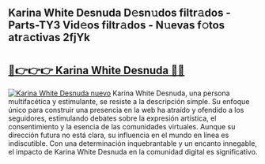 ## Karina White Desnuda D𝚎sn𝚞dos filtr𝚊dos - Parts-TY3 Vid𝚎os filtr𝚊dos - N𝚞evas f𝚘tos atr𝚊ctivas 2fjYk

# <h2><a href="http://mb0hbim.tromn.icu/?c=Karina+White+Desnuda">🔗👉👉👉 Karina White Desnuda 🔗🔗</a></h2>

[![Karina White Desnuda nuevo](https://i.imgur.com/pEAQMta.gif)](http://mb0hbim.tromn.icu/?c=Karina+White+Desnuda)
Karina White Desnuda, una persona multifacética y estimulante, se resiste a la descripción simple. Su enfoque único para construir una presencia en la web ha atraído y ofendido a los seguidores, estimulando debates sobre la expresión artística, el consentimiento y la esencia de las comunidades virtuales. Aunque su dirección futura no está clara, su influencia en el mundo en línea es indiscutible. Con una determinación inquebrantable y un encanto innegable, el impacto de Karina White Desnuda en la comunidad digital es significativo.
